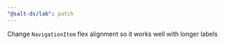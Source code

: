 ```yaml
---
"@salt-ds/lab": patch
---
```


Change `NavigationItem` flex alignment so it works well with longer labels
